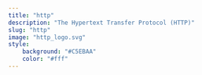 ```yaml
---
title: "http"
description: "The Hypertext Transfer Protocol (HTTP)"
slug: "http"
image: "http_logo.svg"
style:
    background: "#C5EBAA"
    color: "#fff"
---
```


